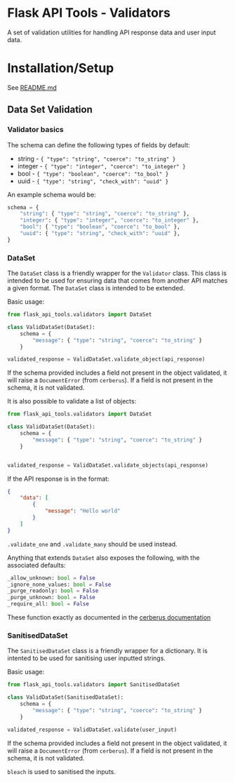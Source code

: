 # Flask API Tools - Validators
A set of validation utilities for handling API response data and user input data.

# Installation/Setup
See [README.md](https://github.com/ScholarPack/flask-api-tools/blob/master/README.md#installation)

## Data Set Validation
### Validator basics
The schema can define the following types of fields by default:
* string - ```{ "type": "string", "coerce": "to_string" }```
* integer - ```{ "type": "integer", "coerce": "to_integer" }```
* bool - ```{ "type": "boolean", "coerce": "to_bool" }```
* uuid - ```{ "type": "string", "check_with": "uuid" }```

An example schema would be:

```python
schema = {
    "string": { "type": "string", "coerce": "to_string" },
    "integer": { "type": "integer", "coerce": "to_integer" },
    "bool": { "type": "boolean", "coerce": "to_bool" },
    "uuid": { "type": "string", "check_with": "uuid" },
}
```

### DataSet
The ```DataSet``` class is a friendly wrapper for the ```Validator``` class.
This class is intended to be used for ensuring data that comes from another API matches a given format. The `DataSet` class is intended to be extended.

Basic usage:
```python
from flask_api_tools.validators import DataSet

class ValidDataSet(DataSet):
    schema = {
        "message": { "type": "string", "coerce": "to_string" }
    }

validated_response = ValidDataSet.validate_object(api_response)
```

If the schema provided includes a field not present in the object validated, it will raise a ```DocumentError``` (from ```cerberus```). If a field is not present in the schema, it is not validated.

It is also possible to validate a list of objects:

```python
from flask_api_tools.validators import DataSet

class ValidDataSet(DataSet):
    schema = {
        "message": { "type": "string", "coerce": "to_string" }
    }


validated_response = ValidDataSet.validate_objects(api_response)
```

If the API response is in the format:

```json
{
    "data": [
        {
            "message": "Hello world"
        }
    ]
}
```

```.validate_one``` and ```.validate_many``` should be used instead.

Anything that extends `DataSet` also exposes the following, with the associated defaults:

```python
_allow_unknown: bool = False
_ignore_none_values: bool = False
_purge_readonly: bool = False
_purge_unknown: bool = False
_require_all: bool = False
```

These function exactly as documented in the [cerberus documentation](https://docs.python-cerberus.org/en/stable/validation-rules.html)

### SanitisedDataSet
The ```SanitisedDataSet``` class is a friendly wrapper for a dictionary.
It is intented to be used for sanitising user inputted strings.

Basic usage:

```python
from flask_api_tools.validators import SanitisedDataSet

class ValidDataSet(SanitisedDataSet):
    schema = {
        "message": { "type": "string", "coerce": "to_string" }
    }

validated_response = ValidDataSet.validate(user_input)
```

If the schema provided includes a field not present in the object validated, it will raise a ```DocumentError``` (from ```cerberus```). If a field is not present in the schema, it is not validated.

```bleach``` is used to sanitised the inputs.
